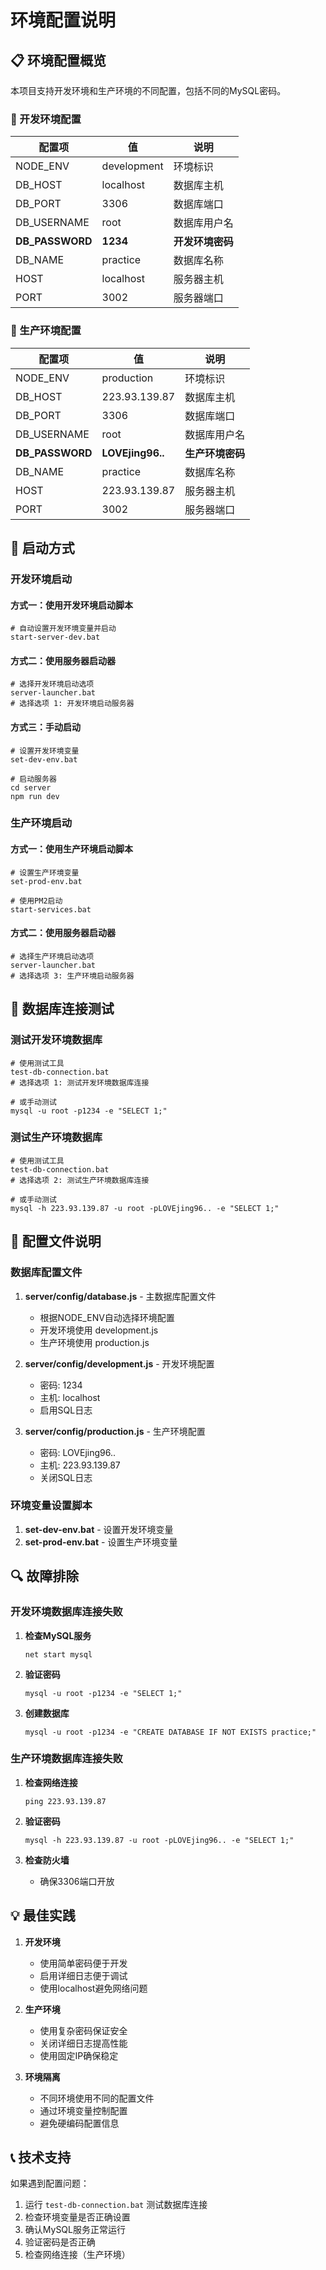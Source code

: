 # 环境配置说明

## 📋 环境配置概览

本项目支持开发环境和生产环境的不同配置，包括不同的MySQL密码。

### 🔧 开发环境配置

| 配置项 | 值 | 说明 |
|--------|----|----|
| NODE_ENV | development | 环境标识 |
| DB_HOST | localhost | 数据库主机 |
| DB_PORT | 3306 | 数据库端口 |
| DB_USERNAME | root | 数据库用户名 |
| **DB_PASSWORD** | **1234** | **开发环境密码** |
| DB_NAME | practice | 数据库名称 |
| HOST | localhost | 服务器主机 |
| PORT | 3002 | 服务器端口 |

### 🚀 生产环境配置

| 配置项 | 值 | 说明 |
|--------|----|----|
| NODE_ENV | production | 环境标识 |
| DB_HOST | 223.93.139.87 | 数据库主机 |
| DB_PORT | 3306 | 数据库端口 |
| DB_USERNAME | root | 数据库用户名 |
| **DB_PASSWORD** | **LOVEjing96..** | **生产环境密码** |
| DB_NAME | practice | 数据库名称 |
| HOST | 223.93.139.87 | 服务器主机 |
| PORT | 3002 | 服务器端口 |

## 🚀 启动方式

### 开发环境启动

#### 方式一：使用开发环境启动脚本
```batch
# 自动设置开发环境变量并启动
start-server-dev.bat
```

#### 方式二：使用服务器启动器
```batch
# 选择开发环境启动选项
server-launcher.bat
# 选择选项 1: 开发环境启动服务器
```

#### 方式三：手动启动
```batch
# 设置开发环境变量
set-dev-env.bat

# 启动服务器
cd server
npm run dev
```

### 生产环境启动

#### 方式一：使用生产环境启动脚本
```batch
# 设置生产环境变量
set-prod-env.bat

# 使用PM2启动
start-services.bat
```

#### 方式二：使用服务器启动器
```batch
# 选择生产环境启动选项
server-launcher.bat
# 选择选项 3: 生产环境启动服务器
```

## 🧪 数据库连接测试

### 测试开发环境数据库
```batch
# 使用测试工具
test-db-connection.bat
# 选择选项 1: 测试开发环境数据库连接

# 或手动测试
mysql -u root -p1234 -e "SELECT 1;"
```

### 测试生产环境数据库
```batch
# 使用测试工具
test-db-connection.bat
# 选择选项 2: 测试生产环境数据库连接

# 或手动测试
mysql -h 223.93.139.87 -u root -pLOVEjing96.. -e "SELECT 1;"
```

## 📁 配置文件说明

### 数据库配置文件

1. **server/config/database.js** - 主数据库配置文件
   - 根据NODE_ENV自动选择环境配置
   - 开发环境使用 development.js
   - 生产环境使用 production.js

2. **server/config/development.js** - 开发环境配置
   - 密码: 1234
   - 主机: localhost
   - 启用SQL日志

3. **server/config/production.js** - 生产环境配置
   - 密码: LOVEjing96..
   - 主机: 223.93.139.87
   - 关闭SQL日志

### 环境变量设置脚本

1. **set-dev-env.bat** - 设置开发环境变量
2. **set-prod-env.bat** - 设置生产环境变量

## 🔍 故障排除

### 开发环境数据库连接失败

1. **检查MySQL服务**
   ```batch
   net start mysql
   ```

2. **验证密码**
   ```batch
   mysql -u root -p1234 -e "SELECT 1;"
   ```

3. **创建数据库**
   ```batch
   mysql -u root -p1234 -e "CREATE DATABASE IF NOT EXISTS practice;"
   ```

### 生产环境数据库连接失败

1. **检查网络连接**
   ```batch
   ping 223.93.139.87
   ```

2. **验证密码**
   ```batch
   mysql -h 223.93.139.87 -u root -pLOVEjing96.. -e "SELECT 1;"
   ```

3. **检查防火墙**
   - 确保3306端口开放

## 💡 最佳实践

1. **开发环境**
   - 使用简单密码便于开发
   - 启用详细日志便于调试
   - 使用localhost避免网络问题

2. **生产环境**
   - 使用复杂密码保证安全
   - 关闭详细日志提高性能
   - 使用固定IP确保稳定

3. **环境隔离**
   - 不同环境使用不同的配置文件
   - 通过环境变量控制配置
   - 避免硬编码配置信息

## 📞 技术支持

如果遇到配置问题：

1. 运行 `test-db-connection.bat` 测试数据库连接
2. 检查环境变量是否正确设置
3. 确认MySQL服务正常运行
4. 验证密码是否正确
5. 检查网络连接（生产环境）
